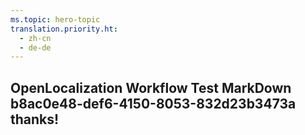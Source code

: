 ```yaml
---
ms.topic: hero-topic
translation.priority.ht: 
  - zh-cn
  - de-de
---
```

## OpenLocalization Workflow Test MarkDown b8ac0e48-def6-4150-8053-832d23b3473a thanks!
